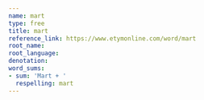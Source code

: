 ```yaml
---
name: mart
type: free
title: mart
reference_link: https://www.etymonline.com/word/mart
root_name: 
root_language: 
denotation: 
word_sums:
- sum: 'Mart + '
  respelling: mart
---
```

